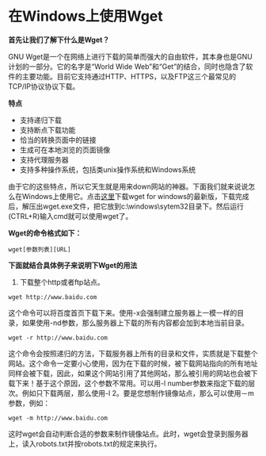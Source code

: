在Windows上使用Wget
===================

**首先让我们了解下什么是Wget？**

GNU Wget是一个在网络上进行下载的简单而强大的自由软件，其本身也是GNU计划的一部分。它的名字是“World Wide Web”和“Get”的结合，同时也隐含了软件的主要功能。目前它支持通过HTTP、HTTPS，以及FTP这三个最常见的TCP/IP协议协议下载。

**特点**

-   支持递归下载
-   支持断点下载功能
-   恰当的转换页面中的链接
-   生成可在本地浏览的页面镜像
-   支持代理服务器
-   支持多种操作系统，包括类unix操作系统和Windows系统

由于它的这些特点，所以它天生就是用来down网站的神器。下面我们就来说说怎么在Windows上使用它。点击[这里][]下载wget
for windows的最新版，下载完成后，解压出wget.exe文件，把它放到c:\\windows\\sytem32目录下。然后运行(CTRL+R)输入cmd就可以使用wget了。

**Wget的命令格式如下：**

`wget[参数列表][URL]`

**下面就结合具体例子来说明下Wget的用法**

1.  下载整个http或者ftp站点。

`wget http://www.baidu.com`

这个命令可以将百度首页下载下来。使用-x会强制建立服务器上一模一样的目录，如果使用-nd参数，那么服务器上下载的所有内容都会加到本地当前目录。

`wget -r http://www.baidu.com`

这个命令会按照递归的方法，下载服务器上所有的目录和文件，实质就是下载整个网站。这个命令一定要小心使用，因为在下载的时候，被下载网站指向的所有地址同样会被下载，因此，如果这个网站引用了其他网站，那么被引用的网站也会被下载下来！基于这个原因，这个参数不常用。可以用-l number参数来指定下载的层次。例如只下载两层，那么使用-l 2。要是您想制作镜像站点，那么可以使用－m参数，例如：

`wget -m http://www.baidu.com`

这时wget会自动判断合适的参数来制作镜像站点。此时，wget会登录到服务器上，读入robots.txt并按robots.txt的规定来执行。

  [这里]: http://users.ugent.be/~bpuype/wget/